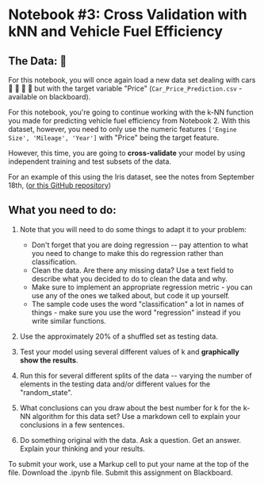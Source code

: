 # Notebook #3: Cross Validation with kNN and Vehicle Fuel Efficiency

## The Data: :blue_car:
For this notebook, you will once again load a new data set dealing with cars :articulated_lorry: :red_car: :taxi: :bus: but with the target variable "Price" (`Car_Price_Prediction.csv` - available on blackboard).

For this notebook, you're going to continue working with the k-NN function you made for predicting vehicle fuel efficiency from Notebook 2. With this dataset, however, you need to only use the numeric features `['Engine Size', 'Mileage', 'Year']` with "Price" being the target feature.

However, this time, you are going to **cross-validate** your model by using independent training and test subsets of the data. 

For an example of this using the Iris dataset, see the notes from September 18th, ([or this GitHub repository](https://github.com/urness/CS167Fall2025/blob/main/Day08_Metrics_and_Testing.ipynb))

## What you need to do: 
1. Note that you will need to do some things to adapt it to your problem:

    - Don't forget that you are doing regression -- pay attention to what you need to change to make this do regression rather than classification.
    - Clean the data. Are there any missing data? Use a text field to describe what you decided to do to clean the data and why.
    - Make sure to implement an appropriate regression metric - you can use any of the ones we talked about, but code it up yourself. 
    - The sample code uses the word "classification" a lot in names of things - make sure you use the word "regression" instead if you write similar functions.

2. Use the approximately 20% of a shuffled set as testing data. 
3. Test your model using several different values of k and **graphically show the results**.
4. Run this for several different splits of the data -- varying the number of elements in the testing data and/or different values for the "random_state". 
5. What conclusions can you draw about the best number for k for the k-NN algorithm for this data set? Use a markdown cell to explain your conclusions in a few sentences.
6. Do something original with the data. Ask a question. Get an answer. Explain your thinking and your results.

To submit your work, use a Markup cell to put your name at the top of the file. Download the .ipynb file. Submit this assignment on Blackboard.
